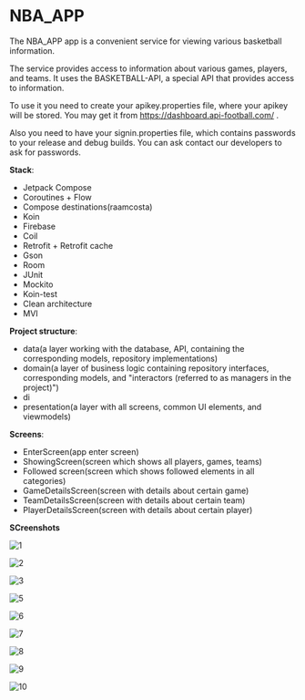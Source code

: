 # NBA_APP

The NBA_APP app is a convenient service for viewing various basketball information.

The service provides access to information about various games, players, and teams. 
It uses the BASKETBALL-API, a special API that provides access to information.

To use it you need to create your apikey.properties file, where your apikey will be stored.
You may get it from https://dashboard.api-football.com/ .

Also you need to have your signin.properties file,  which contains passwords to your release and debug builds.
You can ask contact our developers to ask for passwords.

**Stack**:
- Jetpack Compose
- Coroutines + Flow
- Compose destinations(raamcosta)
- Koin
- Firebase
- Coil
- Retrofit + Retrofit cache
- Gson
- Room
- JUnit
- Mockito
- Koin-test
- Clean architecture
- MVI

**Project structure**:
- data(a layer working with the database, API, containing the corresponding models, repository implementations)
- domain(a layer of business logic containing repository interfaces, corresponding models, and "interactors (referred to as managers in the project)")
- di
- presentation(a layer with all screens, common UI elements, and viewmodels)

**Screens**:
- EnterScreen(app enter screen)
- ShowingScreen(screen which shows all players, games, teams)
- Followed screen(screen which shows followed elements in all categories)
- GameDetailsScreen(screen with details about certain game)
- TeamDetailsScreen(screen with details about certain team)
- PlayerDetailsScreen(screen with details about certain player)

**SCreenshots**

![1](https://github.com/AlenniBoris/NBA_APP/blob/main/screenshots/Screenshot%202025-06-15%20000235.jpg)

![2](https://github.com/AlenniBoris/NBA_APP/blob/main/screenshots/Screenshot%202025-06-15%20000235.jpg)

![3](https://github.com/AlenniBoris/NBA_APP/blob/main/screenshots/Screenshot%202025-06-15%20000328.jpg)

![5](https://github.com/AlenniBoris/NBA_APP/blob/main/screenshots/Screenshot%202025-06-15%20000340.jpg)

![6](https://github.com/AlenniBoris/NBA_APP/blob/main/screenshots/Screenshot%202025-06-15%20000357.jpg)

![7](https://github.com/AlenniBoris/NBA_APP/blob/main/screenshots/Screenshot%202025-06-15%20000415.jpg)

![8](https://github.com/AlenniBoris/NBA_APP/blob/main/screenshots/Screenshot%202025-06-15%20000529.jpg)

![9](https://github.com/AlenniBoris/NBA_APP/blob/main/screenshots/login%20screen.jpg)

![10](https://github.com/AlenniBoris/NBA_APP/blob/main/screenshots/main%20%20screen%20games.jpg)

